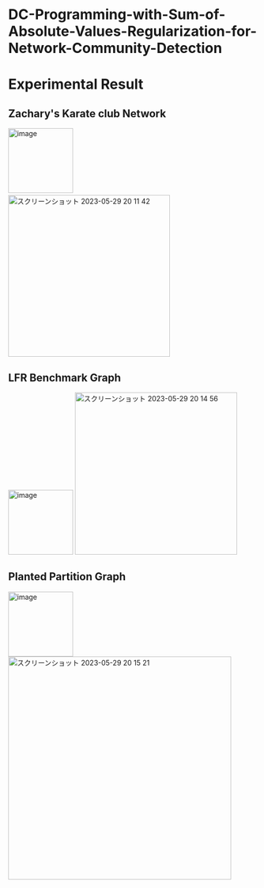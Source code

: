 # DC-Programming-with-Sum-of-Absolute-Values-Regularization-for-Network-Community-Detection

# Experimental Result
## Zachary's Karate club Network

<img width="131" alt="image" src="https://github.com/Iwaiy/DC-Programming-with-Sum-of-Absolute-Values-Regularization-for-Network-Community-Detection/assets/98382027/7229ddb7-cda1-4286-ba0e-259eacceeb95">
　　　　　　　　　　 
<img width="327" alt="スクリーンショット 2023-05-29 20 11 42" src="https://github.com/Iwaiy/DC-Programming-with-Sum-of-Absolute-Values-Regularization-for-Network-Community-Detection/assets/98382027/8675ca6f-3ca8-4d70-8a42-37d5a17fc3f1">

## LFR Benchmark Graph

<img width="131" alt="image" src="https://github.com/Iwaiy/DC-Programming-with-Sum-of-Absolute-Values-Regularization-for-Network-Community-Detection/assets/98382027/aa8ed945-ca28-4bda-89d8-9c8190003886">

<img width="328" alt="スクリーンショット 2023-05-29 20 14 56" src="https://github.com/Iwaiy/DC-Programming-with-Sum-of-Absolute-Values-Regularization-for-Network-Community-Detection/assets/98382027/eb7f8afe-e2f1-44e0-a094-23331db596e6">

## Planted Partition Graph

<img width="131" alt="image" src="https://github.com/Iwaiy/DC-Programming-with-Sum-of-Absolute-Values-Regularization-for-Network-Community-Detection/assets/98382027/1234117d-18ec-4a73-b327-c31bc08339e7">

<img width="451" alt="スクリーンショット 2023-05-29 20 15 21" src="https://github.com/Iwaiy/DC-Programming-with-Sum-of-Absolute-Values-Regularization-for-Network-Community-Detection/assets/98382027/751f42a1-c02b-4760-b264-b90ac770e147">

